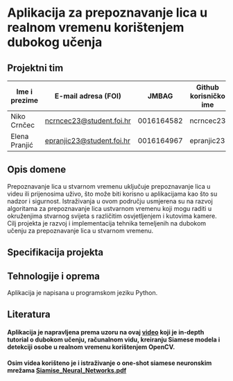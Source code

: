 # Aplikacija za prepoznavanje lica u realnom vremenu korištenjem dubokog učenja

## Projektni tim

Ime i prezime | E-mail adresa (FOI) | JMBAG | Github korisničko ime
------------  | ------------------- | ----- | ---------------------
Niko Crnčec | ncrncec23@student.foi.hr | 0016164582 | ncrncec23
Elena Pranjić | epranjic23@student.foi.hr | 0016164967 | epranjic23

## Opis domene
Prepoznavanje lica u stvarnom vremenu uključuje prepoznavanje lica u videu ili prijenosima uživo, što može biti korisno u aplikacijama kao što su nadzor i sigurnost. Istraživanja u ovom području usmjerena su na razvoj algoritama za prepoznavanje lica ustvarnom vremenu koji mogu raditi u okruženjima stvarnog svijeta s različitim osvjetljenjem i kutovima kamere. Cilj projekta je razvoj i implementacija tehnika temeljenih na dubokom učenju za prepoznavanje lica u stvarnom vremenu.

## Specifikacija projekta

## Tehnologije i oprema
Aplikacija je napisana u programskom jeziku Python.

## Literatura
#### Aplikacija je napravljena prema uzoru na ovaj [video](https://www.youtube.com/playlist?list=PLgNJO2hghbmhHuhURAGbe6KWpiYZt0AMH]+) koji je in-depth tutorial o dubokom učenju, računalnom vidu, kreiranju Siamese modela i detekciji osobe u realnom vremenu korištenjem OpenCV.
#### Osim videa korišteno je i istraživanje o one-shot siamese neuronskim mrežama [Siamise_Neural_Networks.pdf](https://github.com/user-attachments/files/20419437/Siamise_Neural_Networks.pdf)
